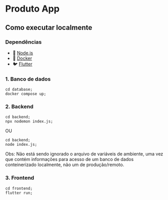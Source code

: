 # Produto App

## Como executar localmente

### Dependências
- 🔶 [Node.js](https://nodejs.org/)
- 🐋 [Docker](https://www.docker.com/)
- 🐦 [Flutter](https://flutter.dev/)

### 1. Banco de dados
```
cd database;
docker compose up;
```
### 2. Backend
```
cd backend;
npx nodemon index.js;
```
OU
```
cd backend;
node index.js;
```
Obs: Não está sendo ignorado o arquivo de variáveis de ambiente, uma vez que contém informações para acesso de um banco de dados conteinerizado localmente, não um de produção/remoto.
### 3. Frontend
```
cd frontend;
flutter run;
```